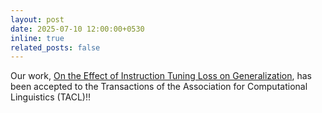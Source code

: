 ```yaml
---
layout: post
date: 2025-07-10 12:00:00+0530
inline: true
related_posts: false
---
```


Our work, [On the Effect of Instruction Tuning Loss on Generalization](https://arxiv.org/abs/2507.07817), has been accepted to the Transactions of the Association for Computational Linguistics (TACL)!!